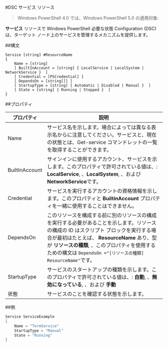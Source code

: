 #DSC サービス リソース

> Windows PowerShell 4.0 では、Windows PowerShell 5.0 の適用対象:


**サービス** リソースで Windows PowerShell 必要な状態 Configuration (DSC) は、ターゲット ノード上のサービスを管理するメカニズムを提供します。

##構文

```
Service [string] #ResourceName
{
    Name = [string]
    [ BuiltInAccount = [string] { LocalService | LocalSystem | NetworkService }  ]
    [ Credential = [PSCredential] ]
    [ DependsOn = [string[]] ]
    [ StartupType = [string] { Automatic | Disabled | Manual }  ]
    [ State = [string] { Running | Stopped }  ]
}
```

##プロパティ

| プロパティ| 説明|
|---|---|
| Name| サービス名を示します。場合によっては異なる表示名からに注意してください。サービスと、現在の状態とは、Get-service コマンドレットの一覧を取得することができます。|
| BuiltInAccount| サインインに使用するアカウント、サービスを示します。このプロパティで許可されている値は、: **LocalService**, 、**LocalSystem**, 、および **NetworkService**です。|
| Credential| サービスを実行するアカウントの資格情報を示します。このプロパティと __BuiltinAccount__ プロパティを一緒に使用することはできません。|
| DependsOn| このリソースを構成する前に別のリソースの構成を実行する必要があることを示します。リソースの構成の ID はスクリプト ブロックを実行する場合が最初はたとえば、 __ResourceName__ あり、型が __リソースの種類__, 、このプロパティを使用するための構文は `DependsOn ="[リソースの種類] ResourceName"`です。|
| StartupType| サービスのスタートアップの種類を示します。このプロパティで許可されている値は、: **自動**, 、**無効になっている**, 、および **手動**|
| 状態| サービスのことを確認する状態を示します。|

##例

```powershell
Service ServiceExample
{
    Name = "TermService"
    StartupType = "Manual"
    State = "Running"
} 
```




